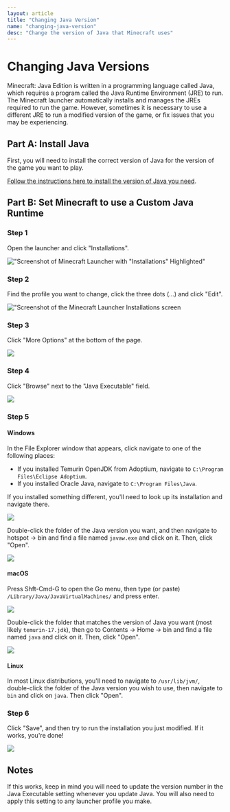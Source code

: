 ```yaml
---
layout: article
title: "Changing Java Version"
name: "changing-java-version"
desc: "Change the version of Java that Minecraft uses"
---
```


# Changing Java Versions

Minecraft: Java Edition is written in a programming language called Java, which requires a program called the Java Runtime Environment (JRE) to run. The Minecraft launcher automatically installs and manages the JREs required to run the game. However, sometimes it is necessary to use a different JRE to run a modified version of the game, or fix issues that you may be experiencing.

## Part A: Install Java

First, you will need to install the correct version of Java for the version of the game you want to play.

[Follow the instructions here to install the version of Java you need](/help/installing-java/).

## Part B: Set Minecraft to use a Custom Java Runtime

### Step 1

Open the launcher and click "Installations".

!["Screenshot of Minecraft Launcher with \"Installations\" Highlighted"](/static/images/help/guides/changing-java-version/changing-java-version-1.png)

### Step 2

Find the profile you want to change, click the three dots (...) and click "Edit".

!["Screenshot of the Minecraft Launcher Installations screen](/static/images/help/guides/changing-java-version/changing-java-version-2.png)

### Step 3

Click "More Options" at the bottom of the page.

![](/static/images/help/guides/changing-java-version/changing-java-version-3.png)

### Step 4

Click "Browse" next to the "Java Executable" field.

![](/static/images/help/guides/changing-java-version/changing-java-version-4.png)

### Step 5

#### Windows

In the File Explorer window that appears, click navigate to one of the following places:

- If you installed Temurin OpenJDK from Adoptium, navigate to `C:\Program Files\Eclipse Adoptium`.
- If you installed Oracle Java, navigate to `C:\Program Files\Java`.

If you installed something different, you'll need to look up its installation and navigate there.

![](/static/images/help/guides/changing-java-version/changing-java-version-windows-1.png)

Double-click the folder of the Java version you want, and then navigate to hotspot -> bin and find a file named `javaw.exe` and click on it. Then, click "Open".

![](/static/images/help/guides/changing-java-version/changing-java-version-windows-2.png)

#### macOS

Press Shft-Cmd-G to open the Go menu, then type (or paste) `/Library/Java/JavaVirtualMachines/` and press enter.

![](/static/images/help/guides/changing-java-version/changing-java-version-macos-1.png)

Double-click the folder that matches the version of Java you want (most likely `temurin-17.jdk`), then go to Contents -> Home -> bin and find a file named `java` and click on it. Then, click "Open".

![](/static/images/help/guides/changing-java-version/changing-java-version-macos-2.png)

#### Linux

In most Linux distributions, you'll need to navigate to `/usr/lib/jvm/`, double-click the folder of the Java version you wish to use, then navigate to `bin` and click on `java`. Then click "Open".

### Step 6
Click "Save", and then try to run the installation you just modified. If it works, you're done!

![](/static/images/help/guides/changing-java-version/changing-java-version-5.png)

## Notes

If this works, keep in mind you will need to update the version number in the Java Executable setting whenever you update Java. You will also need to apply this setting to any launcher profile you make.
